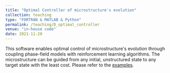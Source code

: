 ```yaml
---
title: "Optimal Controller of microstructure's evolution"
collection: teaching
type: "FORTRAN & MATLAB & Python"
permalink: /teaching/D_optimal_controller
venue: "in-house code"
date: 2021-11-20
---
```


This software enables optimal control of microstructure's evolution through coupling phase-field models with reinforcement learning algorithms. The microstructure can be guided from any initial, unstructured state to any target state with the least cost. Please refer to the [examples](https://maozirui.github.io/portfolio/B1_Optimal%20control/).
